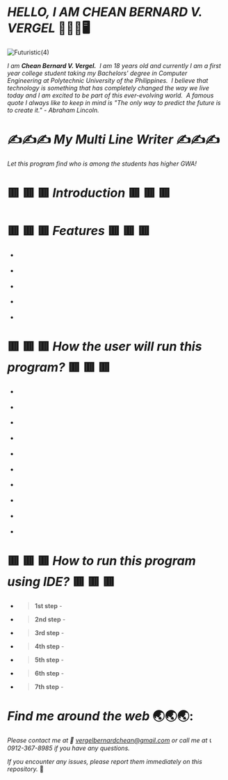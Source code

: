 # _**HELLO, I AM CHEAN BERNARD V. VERGEL**_   :wave::technologist::desktop_computer: 

![Futuristic(4)](https://user-images.githubusercontent.com/129587048/233819519-07457da4-b313-4851-83d9-78dc0a74e6b9.png)

_I am **Chean Bernard V. Vergel.**  I am 18 years old and currently I am a first year college student taking my Bachelors' degree in Computer Engineering at Polytechnic University of the Philippines.  I believe that technology is something that has completely changed the way we live today and I am excited to be part of this ever-evolving world.  A famous quote I always like to keep in mind is "The only way to predict the future is to create it." - Abraham Lincoln._

# ✍️✍️✍️ _**My Multi Line Writer**_ ✍️✍️✍️

_Let this program find who is among the students has higher GWA!_

#  🟥  🟥  🟥  _**Introduction**_ 🟥  🟥  🟥 
> 
# 🟥  🟥  🟥  _**Features**_ 🟥  🟥  🟥  
- > 
- > 
- > 
- > 
- > 

# 🟥  🟥  🟥  _**How the user will run this program?**_ 🟥  🟥  🟥  
- > 
- > 
- > 
- > 
- > 
- > 
- > 
- > 
- > 
- > 
# 🟥  🟥  🟥 _**How to run this program using IDE?**_ 🟥  🟥  🟥 
- > **1st step** - 
- > **2nd step** - 
- > **3rd step** - 
- > **4th step** - 
- > **5th step** - 
- > **6th step** - 
- > **7th step** - 
 
# _**Find me around the web**_ :earth_asia::earth_asia::earth_asia::
_Please contact me at :envelope_with_arrow: vergelbernardchean@gmail.com or call me at :telephone_receiver: 0912-367-8985 if you have any questions._

_If you encounter any issues, please report them immediately on this repository._ :beginner:
